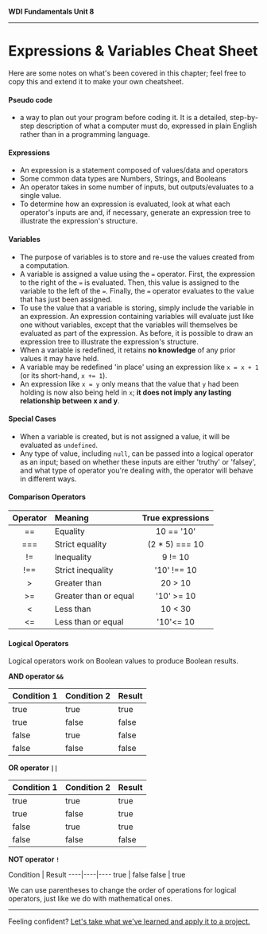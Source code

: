 **WDI Fundamentals Unit 8**

---

# Expressions & Variables Cheat Sheet

Here are some notes on what's been covered in this chapter; feel free to copy this and extend it to make your own cheatsheet.

#### Pseudo code
* a way to plan out your program before coding it. It is a detailed, step-by-step description of what a computer must do, expressed in plain English rather than in a programming language.

#### Expressions
  * An expression is a statement composed of values/data and operators
  * Some common data types are Numbers, Strings, and Booleans
  * An operator takes in some number of inputs, but outputs/evaluates to a single value.
  * To determine how an expression is evaluated, look at what each operator's inputs are and, if necessary, generate an expression tree to illustrate the expression's structure.

#### Variables
  * The purpose of variables is to store and re-use the values created from a computation.
  * A variable is assigned a value using the `=` operator. First, the expression to the right of the `=` is evaluated. Then, this value is assigned to the variable to the left of the `=`. Finally, the `=` operator evaluates to the value that has just been assigned.
  * To use the value that a variable is storing, simply include the variable in an expression. An expression containing variables will evaluate just like one without variables, except that the variables will themselves be evaluated as part of the expression. As before, it is possible to draw an expression tree to illustrate the expression's structure.
  * When a variable is redefined, it retains **no knowledge** of any prior values it may have held.
  * A variable may be redefined 'in place' using an expression like `x = x + 1` (or its short-hand, `x += 1`).
  * An expression like `x = y` only means that the value that `y` had been holding is now also being held in `x`; **it does not imply any lasting relationship between x and y**.

#### Special Cases
  * When a variable is created, but is not assigned a value, it will be evaluated as `undefined`.
  * Any type of value, including `null`, can be passed into a logical operator as an input; based on whether these inputs are either 'truthy' or 'falsey', and what type of operator you're dealing with, the operator will behave in different ways.

#### Comparison Operators

| Operator | Meaning	                | True expressions |
|:-:       |:-                        |:-:               |
| ==       | Equality                 | 10 == '10'       |
| ===      | Strict equality          | (2 * 5) === 10   |
| !=	     | Inequality               | 9 != 10          |
| !==	     | Strict inequality        | '10' !== 10      |
| >        | Greater than	            | 20 > 10          |
| >=       | Greater than or equal    | '10' >= 10       |
| <	       | Less than	              | 10 < 30          |
| <=       | Less than or equal       | '10'<= 10        |

#### Logical Operators

Logical operators work on Boolean values to produce Boolean results.

**AND operator <code>&&</code>**

Condition 1 | Condition 2 | Result
----|----|----
true | true | true
true | false | false
false | true | false
false | false | false


**OR operator `||`**

Condition 1| Condition 2 | Result
----|----|----
true | true | true
true | false | true
false | true | true
false | false | false


**NOT operator `!`**

Condition | Result
----|----|----
true  | false
false | true

We can use parentheses to change the order of operations for logical operators, just like we do with mathematical ones.



---

Feeling confident? [Let's take what we've learned and apply it to a project.](12_assessment.md)
